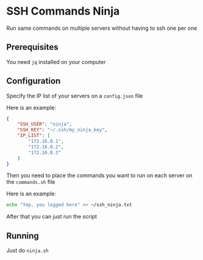# SSH Commands Ninja

Run same commands on multiple servers without having to ssh one per one

## Prerequisites

You need `jq` installed on your computer

## Configuration

Specify the IP list of your servers on a `config.json` file

Here is an example:
```json
{
    "SSH_USER": "ninja",
    "SSH_KEY": "~/.ssh/my_ninja_key",
    "IP_LIST": [
        "172.16.0.1",
        "172.16.0.2",
        "172.16.0.3"
    ]
}
```

Then you need to place the commands you want to run on each server on the `commands.sh` file

Here is an example:
``` bash
echo "Yep, you logged here" >> ~/ssh_ninja.txt
```

After that you can just run the script

## Running

Just do `ninja.sh`